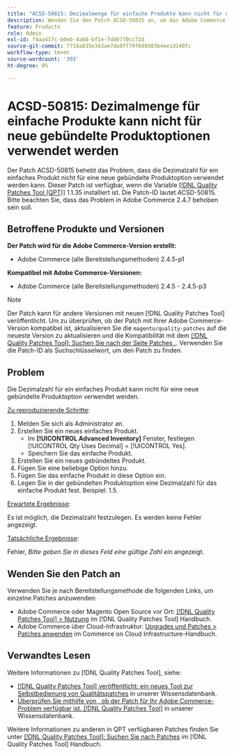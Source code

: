 ```yaml
---
title: "ACSD-50815: Dezimalmenge für einfache Produkte kann nicht für neue gebündelte Produktoptionen verwendet werden"
description: Wenden Sie den Patch ACSD-50815 an, um das Adobe Commerce-Problem zu beheben, bei dem die Dezimalzahl für ein einfaches Produkt nicht für eine neue gebündelte Produktoption verwendet werden kann.
feature: Products
role: Admin
exl-id: f4aa417c-b0eb-4a68-bf1e-fd86770cc72d
source-git-commit: 7718a835e343ae7da9ff79f690503b4ee1d140fc
workflow-type: tm+mt
source-wordcount: '393'
ht-degree: 0%

---
```


# ACSD-50815: Dezimalmenge für einfache Produkte kann nicht für neue gebündelte Produktoptionen verwendet werden

Der Patch ACSD-50815 behebt das Problem, dass die Dezimalzahl für ein einfaches Produkt nicht für eine neue gebündelte Produktoption verwendet werden kann. Dieser Patch ist verfügbar, wenn die Variable [[!DNL Quality Patches Tool (QPT)]](/help/announcements/adobe-commerce-announcements/magento-quality-patches-released-new-tool-to-self-serve-quality-patches.md) 1.1.35 installiert ist. Die Patch-ID lautet ACSD-50815. Bitte beachten Sie, dass das Problem in Adobe Commerce 2.4.7 behoben sein soll.

## Betroffene Produkte und Versionen

**Der Patch wird für die Adobe Commerce-Version erstellt:**

* Adobe Commerce (alle Bereitstellungsmethoden) 2.4.5-p1

**Kompatibel mit Adobe Commerce-Versionen:**

* Adobe Commerce (alle Bereitstellungsmethoden) 2.4.5 - 2.4.5-p3

>[!NOTE]
>
>Der Patch kann für andere Versionen mit neuen [!DNL Quality Patches Tool] veröffentlicht. Um zu überprüfen, ob der Patch mit Ihrer Adobe Commerce-Version kompatibel ist, aktualisieren Sie die `magento/quality-patches` auf die neueste Version zu aktualisieren und die Kompatibilität mit dem [[!DNL Quality Patches Tool]: Suchen Sie nach der Seite Patches .](https://experienceleague.adobe.com/tools/commerce-quality-patches/index.html). Verwenden Sie die Patch-ID als Suchschlüsselwort, um den Patch zu finden.

## Problem

Die Dezimalzahl für ein einfaches Produkt kann nicht für eine neue gebündelte Produktoption verwendet werden.

<u>Zu reproduzierende Schritte</u>:

1. Melden Sie sich als Administrator an.
1. Erstellen Sie ein neues einfaches Produkt.
   * Im **[!UICONTROL Advanced Inventory]** Fenster, festlegen [!UICONTROL Qty Uses Decimal] = [!UICONTROL Yes].
   * Speichern Sie das einfache Produkt.
1. Erstellen Sie ein neues gebündeltes Produkt.
1. Fügen Sie eine beliebige Option hinzu.
1. Fügen Sie das einfache Produkt in diese Option ein.
1. Legen Sie in der gebündelten Produktoption eine Dezimalzahl für das einfache Produkt fest. Beispiel: 1.5.

<u>Erwartete Ergebnisse</u>:

Es ist möglich, die Dezimalzahl festzulegen. Es werden keine Fehler angezeigt.

<u>Tatsächliche Ergebnisse</u>:

Fehler, *Bitte geben Sie in dieses Feld eine gültige Zahl ein* angezeigt.

## Wenden Sie den Patch an

Verwenden Sie je nach Bereitstellungsmethode die folgenden Links, um einzelne Patches anzuwenden:

* Adobe Commerce oder Magento Open Source vor Ort: [[!DNL Quality Patches Tool] > Nutzung](https://experienceleague.adobe.com/docs/commerce-operations/tools/quality-patches-tool/usage.html) im [!DNL Quality Patches Tool] Handbuch.
* Adobe Commerce über Cloud-Infrastruktur: [Upgrades und Patches > Patches anwenden](https://experienceleague.adobe.com/docs/commerce-cloud-service/user-guide/develop/upgrade/apply-patches.html) im Commerce on Cloud Infrastructure-Handbuch.

## Verwandtes Lesen

Weitere Informationen zu [!DNL Quality Patches Tool], siehe:

* [[!DNL Quality Patches Tool] veröffentlicht: ein neues Tool zur Selbstbedienung von Qualitätspatches](/help/announcements/adobe-commerce-announcements/magento-quality-patches-released-new-tool-to-self-serve-quality-patches.md) in unserer Wissensdatenbank.
* [Überprüfen Sie mithilfe von , ob der Patch für Ihr Adobe Commerce-Problem verfügbar ist. [!DNL Quality Patches Tool]](/help/support-tools/patches-available-in-qpt-tool/check-patch-for-magento-issue-with-magento-quality-patches.md) in unserer Wissensdatenbank.

Weitere Informationen zu anderen in QPT verfügbaren Patches finden Sie unter [[!DNL Quality Patches Tool]: Suchen Sie nach Patches](https://experienceleague.adobe.com/tools/commerce-quality-patches/index.html) im [!DNL Quality Patches Tool] Handbuch.

